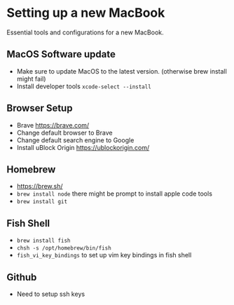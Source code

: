 # Setting up a new MacBook

Essential tools and configurations for a new MacBook.

## MacOS Software update

-   Make sure to update MacOS to the latest version. (otherwise brew install might fail)
-   Install developer tools `xcode-select --install`

## Browser Setup

-   Brave https://brave.com/
-   Change default browser to Brave
-   Change default search engine to Google
-   Install uBlock Origin https://ublockorigin.com/

## Homebrew

-   https://brew.sh/
-   `brew install node` there might be prompt to install apple code tools
-   `brew install git`

## Fish Shell

-   `brew install fish`
-   `chsh -s /opt/homebrew/bin/fish`
-   `fish_vi_key_bindings` to set up vim key bindings in fish shell

## Github

-   Need to setup ssh keys
